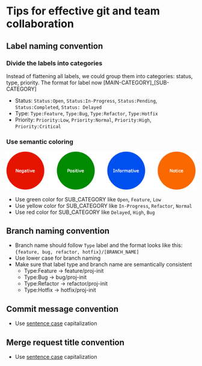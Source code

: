 # Tips for effective git and team collaboration

## Label naming convention
### Divide the labels into categories 
Instead of flattening all labels, we could group them into categories: status, type, priority. The format for label now [MAIN-CATEGORY]_[SUB-CATEGORY]
- Status: `Status:Open`, `Status:In-Progress`, `Status:Pending`, `Status:Completed`, `Status: Delayed`
- Type: `Type:Feature`, `Type:Bug`, `Type:Refactor`, `Type:Hotfix`
- Priority: `Priority:Low`, `Priority:Normal`, `Priority:High`, `Priority:Critical`

### Use semantic coloring
![Semantic coloring](./assets/Semantic-coloring.png)

- Use green color for SUB_CATEGORY like `Open`, `Feature`, `Low`
- Use yellow color for SUB_CATEGORY like `In-Progress`, `Refactor`, `Normal`
- Use red color for SUB_CATEGORY like `Delayed`, `High`, `Bug`

## Branch naming convention
- Branch name should follow `Type` label and the format looks like this: `{feature, bug, refactor, hotfix}/[BRANCH_NAME]`
- Use lower case for branch naming
- Make sure that label type and branch name are semantically consistent
  - Type:Feature -> feature/proj-init
  - Type:Bug -> bug/proj-init
  - Type:Refactor -> refactor/proj-init
  - Type:Hotfix -> hotfix/proj-init

## Commit message convention
- Use [sentence case](https://www.k-state.edu/grad/academics/etdr/write/sentence-case.html) capitalization



## Merge request title convention
- Use [sentence case](https://www.k-state.edu/grad/academics/etdr/write/sentence-case.html) capitalization


